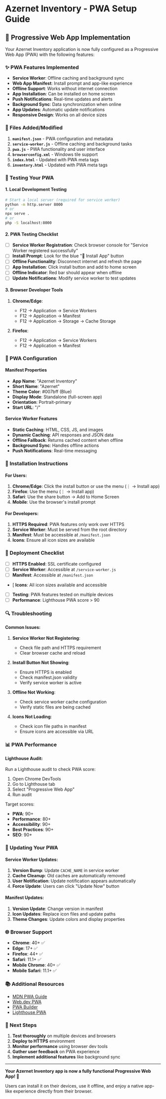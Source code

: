 # Azernet Inventory - PWA Setup Guide

## 🚀 Progressive Web App Implementation

Your Azernet Inventory application is now fully configured as a Progressive Web App (PWA) with the following features:

### ✨ PWA Features Implemented

- **Service Worker**: Offline caching and background sync
- **Web App Manifest**: Install prompt and app-like experience
- **Offline Support**: Works without internet connection
- **App Installation**: Can be installed on home screen
- **Push Notifications**: Real-time updates and alerts
- **Background Sync**: Data synchronization when online
- **App Updates**: Automatic update notifications
- **Responsive Design**: Works on all device sizes

### 📁 Files Added/Modified

1. **`manifest.json`** - PWA configuration and metadata
2. **`service-worker.js`** - Offline caching and background tasks
3. **`pwa.js`** - PWA functionality and user interface
4. **`browserconfig.xml`** - Windows tile support
5. **`index.html`** - Updated with PWA meta tags
6. **`inventory.html`** - Updated with PWA meta tags

### 🧪 Testing Your PWA

#### 1. Local Development Testing

```bash
# Start a local server (required for service worker)
python -m http.server 8000
# or
npx serve .
# or
php -S localhost:8000
```

#### 2. PWA Testing Checklist

- [ ] **Service Worker Registration**: Check browser console for "Service Worker registered successfully"
- [ ] **Install Prompt**: Look for the blue "📱 Install App" button
- [ ] **Offline Functionality**: Disconnect internet and refresh the page
- [ ] **App Installation**: Click install button and add to home screen
- [ ] **Offline Indicator**: Red bar should appear when offline
- [ ] **Update Notifications**: Modify service worker to test updates

#### 3. Browser Developer Tools

1. **Chrome/Edge**: 
   - F12 → Application → Service Workers
   - F12 → Application → Manifest
   - F12 → Application → Storage → Cache Storage

2. **Firefox**:
   - F12 → Application → Service Workers
   - F12 → Application → Manifest

### 🔧 PWA Configuration

#### Manifest Properties

- **App Name**: "Azernet Inventory"
- **Short Name**: "Azernet"
- **Theme Color**: #007bff (Blue)
- **Display Mode**: Standalone (full-screen app)
- **Orientation**: Portrait-primary
- **Start URL**: "/"

#### Service Worker Features

- **Static Caching**: HTML, CSS, JS, and images
- **Dynamic Caching**: API responses and JSON data
- **Offline Fallback**: Returns cached content when offline
- **Background Sync**: Handles offline actions
- **Push Notifications**: Real-time messaging

### 📱 Installation Instructions

#### For Users:

1. **Chrome/Edge**: Click the install button or use the menu (⋮ → Install app)
2. **Firefox**: Use the menu (⋮ → Install app)
3. **Safari**: Use the share button → Add to Home Screen
4. **Mobile**: Use the browser's install prompt

#### For Developers:

1. **HTTPS Required**: PWA features only work over HTTPS
2. **Service Worker**: Must be served from the root directory
3. **Manifest**: Must be accessible at `/manifest.json`
4. **Icons**: Ensure all icon sizes are available

### 🚀 Deployment Checklist

- [ ] **HTTPS Enabled**: SSL certificate configured
- [ ] **Service Worker**: Accessible at `/service-worker.js`
- [ ] **Manifest**: Accessible at `/manifest.json`
- [ **Icons**: All icon sizes available and accessible
- [ ] **Testing**: PWA features tested on multiple devices
- [ ] **Performance**: Lighthouse PWA score > 90

### 🔍 Troubleshooting

#### Common Issues:

1. **Service Worker Not Registering**:
   - Check file path and HTTPS requirement
   - Clear browser cache and reload

2. **Install Button Not Showing**:
   - Ensure HTTPS is enabled
   - Check manifest.json validity
   - Verify service worker is active

3. **Offline Not Working**:
   - Check service worker cache configuration
   - Verify static files are being cached

4. **Icons Not Loading**:
   - Check icon file paths in manifest
   - Ensure icons are accessible via URL

### 📊 PWA Performance

#### Lighthouse Audit:

Run a Lighthouse audit to check PWA score:

1. Open Chrome DevTools
2. Go to Lighthouse tab
3. Select "Progressive Web App"
4. Run audit

Target scores:
- **PWA**: 90+
- **Performance**: 80+
- **Accessibility**: 90+
- **Best Practices**: 90+
- **SEO**: 90+

### 🔄 Updating Your PWA

#### Service Worker Updates:

1. **Version Bump**: Update `CACHE_NAME` in service worker
2. **Cache Cleanup**: Old caches are automatically removed
3. **User Notification**: Update notification appears automatically
4. **Force Update**: Users can click "Update Now" button

#### Manifest Updates:

1. **Version Update**: Change version in manifest
2. **Icon Updates**: Replace icon files and update paths
3. **Theme Changes**: Update colors and display properties

### 🌐 Browser Support

- **Chrome**: 40+ ✅
- **Edge**: 17+ ✅
- **Firefox**: 44+ ✅
- **Safari**: 11.1+ ✅
- **Mobile Chrome**: 40+ ✅
- **Mobile Safari**: 11.1+ ✅

### 📚 Additional Resources

- [MDN PWA Guide](https://developer.mozilla.org/en-US/docs/Web/Progressive_web_apps)
- [Web.dev PWA](https://web.dev/progressive-web-apps/)
- [PWA Builder](https://www.pwabuilder.com/)
- [Lighthouse PWA](https://developers.google.com/web/tools/lighthouse)

### 🎯 Next Steps

1. **Test thoroughly** on multiple devices and browsers
2. **Deploy to HTTPS** environment
3. **Monitor performance** using browser dev tools
4. **Gather user feedback** on PWA experience
5. **Implement additional features** like background sync

---

**Your Azernet Inventory app is now a fully functional Progressive Web App! 🎉**

Users can install it on their devices, use it offline, and enjoy a native app-like experience directly from their browser.
